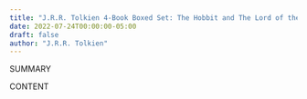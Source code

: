 ```yaml
---
title: "J.R.R. Tolkien 4-Book Boxed Set: The Hobbit and The Lord of the Rings"
date: 2022-07-24T00:00:00-05:00
draft: false
author: "J.R.R. Tolkien"
---
```


SUMMARY

<!--more-->

CONTENT